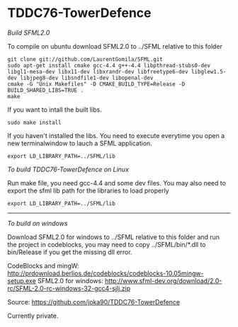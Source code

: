 TDDC76-TowerDefence
=============
*Build SFML2.0*

To compile on ubuntu download SFML2.0 to ../SFML relative to this folder

	git clone git://github.com/LaurentGomila/SFML.git
	sudo apt-get install cmake gcc-4.4 g++-4.4 libpthread-stubs0-dev libgl1-mesa-dev libx11-dev libxrandr-dev libfreetype6-dev libglew1.5-dev libjpeg8-dev libsndfile1-dev libopenal-dev
	cmake -G "Unix Makefiles" -D CMAKE_BUILD_TYPE=Release -D BUILD_SHARED_LIBS=TRUE .
	make

If you want to intall the built libs.

	sudo make install 

If you haven't installed the libs. You need to execute everytime you open a new terminalwindow to lauch a SFML application.

	export LD_LIBRARY_PATH=../SFML/lib

*To build TDDC76-TowerDefence on Linux*

Run make file, you need gcc-4.4 and some dev files.
You may also need to export the sfml lib path for the libraries to load properly 

	export LD_LIBRARY_PATH=../SFML/lib

---------------------------------------

*To build on windows*

Download SFML2.0 for windows to ../SFML  relative to this folder and run the project in codeblocks, you may need to copy ../SFML/bin/*.dll to bin/Release if you get the missing dll error.

CodeBlocks and mingW: http://prdownload.berlios.de/codeblocks/codeblocks-10.05mingw-setup.exe
SFML2.0 for windows:  http://www.sfml-dev.org/download/2.0-rc/SFML-2.0-rc-windows-32-gcc4-sjlj.zip

Source:
https://github.com/joka90/TDDC76-TowerDefence

Currently private.
